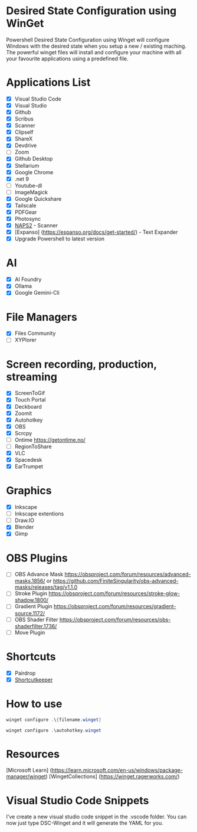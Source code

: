 # Desired State Configuration using WinGet

Powershell Desired State Configuration using Winget will configure Windows with the desired state when you setup a new / existing maching. The powerful winget files will install and configure your machine with all your favourite applications using a predefined file.

# Applications List

- [x] Visual Studio Code
- [x] Visual Studio
- [x] Github
- [x] Scribus
- [x] Scanner
- [x] Clipself
- [x] ShareX
- [x] Devdrive
- [ ] Zoom
- [x] Github Desktop
- [x] Stellarium
- [x] Google Chrome
- [x] .net 9
- [ ] Youtube-dl
- [ ] ImageMagick
- [x] Google Quickshare
- [x] Tailscale
- [x] PDFGear
- [x] Photosync
- [x] [NAPS2](https://www.naps2.com/) - Scanner
- [x] [Expanso] (https://espanso.org/docs/get-started/) - Text Expander
- [x] Upgrade Powershell to latest version

# AI
- [x] AI Foundry
- [x] Ollama
- [x] Google Gemini-Cli

# File Managers
- [x] Files Community
- [ ] XYPlorer

# Screen recording, production, streaming

- [x] ScreenToGif
- [x] Touch Portal
- [x] Deckboard
- [x] Zoomit
- [x] Autohotkey
- [x] OBS
- [x] Scrcpy
- [ ] Ontime https://getontime.no/
- [ ] RegionToShare
- [x] VLC
- [x] Spacedesk
- [x] EarTrumpet

# Graphics

- [x] Inkscape
- [ ] Inkscape extentions
- [ ] Draw.IO
- [x] Blender
- [x] Gimp
# OBS Plugins

- [ ] OBS Advance Mask https://obsproject.com/forum/resources/advanced-masks.1856/ or https://github.com/FiniteSingularity/obs-advanced-masks/releases/tag/v1.1.0
- [ ] Stroke Plugin https://obsproject.com/forum/resources/stroke-glow-shadow.1800/
- [ ] Gradient Plugin https://obsproject.com/forum/resources/gradient-source.1172/
- [ ] OBS Shader Filter https://obsproject.com/forum/resources/obs-shaderfilter.1736/
- [ ] Move Plugin

# Shortcuts

- [x] Pairdrop
- [x] [Shortcutkeeper](https://shortcutkeeper.com/windows.html)

# How to use

```powershell
winget configure .\{filename.winget}

winget configure .\autohotkey.winget
```

# Resources

[Microsoft Learn] (https://learn.microsoft.com/en-us/windows/package-manager/winget)
[WingetCollections] (https://winget.ragerworks.com/)

# Visual Studio Code Snippets
I've create a new visual studio code snippet in the .vscode folder. You can now just type DSC-Winget and it will generate the YAML for you.